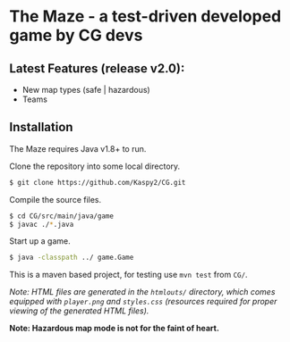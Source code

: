 # The Maze - a test-driven developed game by CG devs

## Latest Features (release v2.0):
 - New map types (safe | hazardous)
 - Teams

## Installation
The Maze requires Java v1.8+ to run.

Clone the repository into some local directory.
```sh
$ git clone https://github.com/Kaspy2/CG.git
```

Compile the source files.
```sh
$ cd CG/src/main/java/game
$ javac ./*.java
```

Start up a game.
```sh
$ java -classpath ../ game.Game
```

This is a maven based project, for testing use `mvn test` from `CG/`.

*Note: HTML files are generated in the `htmlouts/` directory, which comes equipped with `player.png` and `styles.css` (resources required for proper viewing of the generated HTML files).*

 
**Note: Hazardous map mode is not for the faint of heart.**
